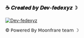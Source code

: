 

### ☕ 𝑪𝒓𝒆𝒂𝒕𝒆𝒅 𝒃𝒚 𝑫𝒆𝒗-𝒇𝒆𝒅𝒆𝒙𝒚𝒛 ☽
[![Dev-fedexyz](https://github.com/Dev-fedexyz17.png?size=100)](https://github.com/Dev-fedexyz17) 

© 𝖯𝗈𝗐𝖾𝗋𝖾𝖽 𝖡𝗒 𝖬𝗈𝗈𝗇𝖿𝗋𝖺𝗋𝖾 𝗍𝖾𝖺𝗆 ☽

